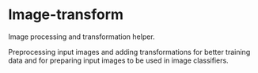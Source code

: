 # Image-transform
Image processing and transformation helper.

Preprocessing input images and adding transformations for better training data and for preparing input images to be used in image classifiers.
